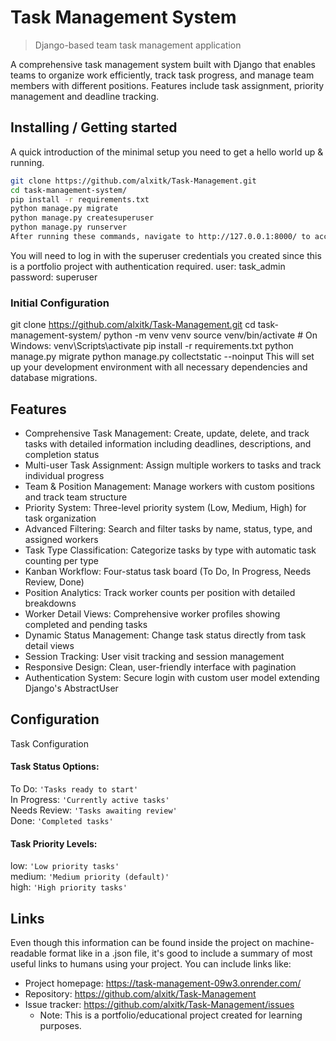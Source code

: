 # Task Management System
> Django-based team task management application

A comprehensive task management system built with Django that enables teams to organize work efficiently,
track task progress, and manage team members with different positions. Features include task assignment,
priority management and deadline tracking.

## Installing / Getting started

A quick introduction of the minimal setup you need to get a hello world up &
running.

```bash
git clone https://github.com/alxitk/Task-Management.git
cd task-management-system/
pip install -r requirements.txt
python manage.py migrate
python manage.py createsuperuser
python manage.py runserver
After running these commands, navigate to http://127.0.0.1:8000/ to access the application.
```

You will need to log in with the superuser credentials you created since this is a portfolio project with authentication required.
user: task_admin
password: superuser

### Initial Configuration

git clone https://github.com/alxitk/Task-Management.git
cd task-management-system/
python -m venv venv
source venv/bin/activate  # On Windows: venv\Scripts\activate
pip install -r requirements.txt
python manage.py migrate
python manage.py collectstatic --noinput
This will set up your development environment with all necessary dependencies and database migrations.


## Features

* Comprehensive Task Management: Create, update, delete, and track tasks with detailed information including deadlines, descriptions, and completion status
* Multi-user Task Assignment: Assign multiple workers to tasks and track individual progress
* Team & Position Management: Manage workers with custom positions and track team structure
* Priority System: Three-level priority system (Low, Medium, High) for task organization
* Advanced Filtering: Search and filter tasks by name, status, type, and assigned workers
* Task Type Classification: Categorize tasks by type with automatic task counting per type
* Kanban Workflow: Four-status task board (To Do, In Progress, Needs Review, Done)
* Position Analytics: Track worker counts per position with detailed breakdowns
* Worker Detail Views: Comprehensive worker profiles showing completed and pending tasks
* Dynamic Status Management: Change task status directly from task detail views
* Session Tracking: User visit tracking and session management
* Responsive Design: Clean, user-friendly interface with pagination
* Authentication System: Secure login with custom user model extending Django's AbstractUser

## Configuration

Task Configuration

#### Task Status Options:
To Do: `'Tasks ready to start'`  
In Progress: `'Currently active tasks'`  
Needs Review: `'Tasks awaiting review'`  
Done: `'Completed tasks'`

#### Task Priority Levels:
low: `'Low priority tasks'`  
medium: `'Medium priority (default)'`  
high: `'High priority tasks'`


## Links

Even though this information can be found inside the project on machine-readable
format like in a .json file, it's good to include a summary of most useful
links to humans using your project. You can include links like:

- Project homepage: https://task-management-09w3.onrender.com/
- Repository:  https://github.com/alxitk/Task-Management
- Issue tracker:  https://github.com/alxitk/Task-Management/issues
  - Note: This is a portfolio/educational project created for learning purposes.



